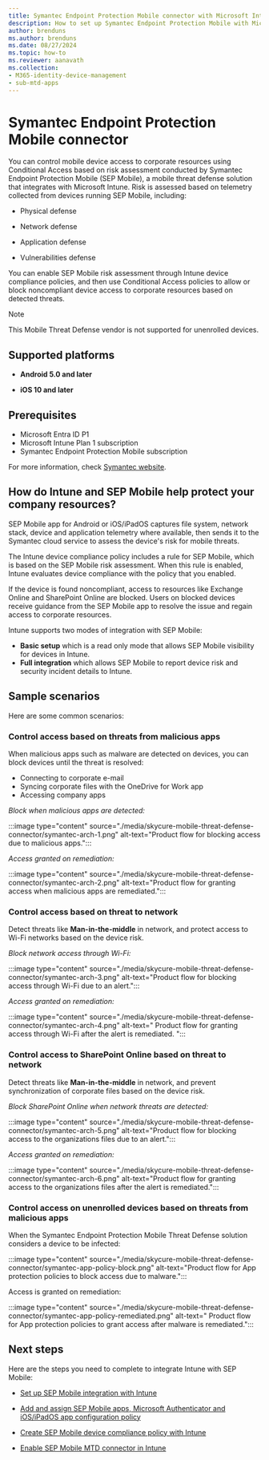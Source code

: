 ```yaml
---
title: Symantec Endpoint Protection Mobile connector with Microsoft Intune
description: How to set up Symantec Endpoint Protection Mobile with Microsoft Intune to control mobile device access to your corporate resources.
author: brenduns
ms.author: brenduns
ms.date: 08/27/2024
ms.topic: how-to
ms.reviewer: aanavath
ms.collection:
- M365-identity-device-management
- sub-mtd-apps
---
```


# Symantec Endpoint Protection Mobile connector

You can control mobile device access to corporate resources using Conditional Access based on risk assessment conducted by Symantec Endpoint Protection Mobile (SEP Mobile), a mobile threat defense solution that integrates with Microsoft Intune. Risk is assessed based on telemetry collected from devices running SEP Mobile, including:

- Physical defense

- Network defense

- Application defense

- Vulnerabilities defense

You can enable SEP Mobile risk assessment through Intune device compliance policies, and then use Conditional Access policies to allow or block noncompliant device access to corporate resources based on detected threats.

> [!NOTE]
>
> This Mobile Threat Defense vendor is not supported for unenrolled devices.

## Supported platforms

- **Android 5.0 and later**

- **iOS 10 and later**

## Prerequisites

- Microsoft Entra ID P1
- Microsoft Intune Plan 1 subscription
- Symantec Endpoint Protection Mobile subscription

For more information, check [Symantec website](https://techdocs.broadcom.com/us/en/symantec-security-software/endpoint-security-and-management/endpoint-protection-mobile/1-0/integrations/integrating-microsoft-intune-with-v131237277-d4221e13845.html).

## How do Intune and SEP Mobile help protect your company resources?

SEP Mobile app for Android or iOS/iPadOS captures file system, network stack, device and application telemetry where available, then sends it to the Symantec cloud service to assess the device's risk for mobile threats.

The Intune device compliance policy includes a rule for SEP Mobile, which is based on the SEP Mobile risk assessment. When this rule is enabled, Intune evaluates device compliance with the policy that you enabled.

If the device is found noncompliant, access to resources like Exchange Online and SharePoint Online are blocked. Users on blocked devices receive guidance from the SEP Mobile app to resolve the issue and regain access to corporate resources.

Intune supports two modes of integration with SEP Mobile:

- **Basic setup** which is a read only mode that allows SEP Mobile visibility for devices in Intune.
- **Full integration** which allows SEP Mobile to report device risk and security incident details to Intune.

## Sample scenarios

Here are some common scenarios:

### Control access based on threats from malicious apps

When malicious apps such as malware are detected on devices, you can block devices until the threat is resolved:

- Connecting to corporate e-mail
- Syncing corporate files with the OneDrive for Work app
- Accessing company apps

*Block when malicious apps are detected:*

:::image type="content" source="./media/skycure-mobile-threat-defense-connector/symantec-arch-1.png" alt-text="Product flow for blocking access due to malicious apps.":::

*Access granted on remediation:*

:::image type="content" source="./media/skycure-mobile-threat-defense-connector/symantec-arch-2.png" alt-text="Product flow for granting access when malicious apps are remediated.":::

### Control access based on threat to network

Detect threats like **Man-in-the-middle** in network, and protect access to Wi-Fi networks based on the device risk.

*Block network access through Wi-Fi:*

:::image type="content" source="./media/skycure-mobile-threat-defense-connector/symantec-arch-3.png" alt-text="Product flow for blocking access through Wi-Fi due to an alert.":::

*Access granted on remediation:*

:::image type="content" source="./media/skycure-mobile-threat-defense-connector/symantec-arch-4.png" alt-text=" Product flow for granting access through Wi-Fi after the alert is remediated. ":::

### Control access to SharePoint Online based on threat to network

Detect threats like **Man-in-the-middle** in network, and prevent synchronization of corporate files based on the device risk.

*Block SharePoint Online when network threats are detected:*

:::image type="content" source="./media/skycure-mobile-threat-defense-connector/symantec-arch-5.png" alt-text="Product flow for blocking access to the organizations files due to an alert.":::

*Access granted on remediation:*

:::image type="content" source="./media/skycure-mobile-threat-defense-connector/symantec-arch-6.png" alt-text="Product flow for granting access to the organizations files after the alert is remediated.":::

### Control access on unenrolled devices based on threats from malicious apps

When the Symantec Endpoint Protection Mobile Threat Defense solution considers a device to be infected:

:::image type="content" source="./media/skycure-mobile-threat-defense-connector/symantec-app-policy-block.png" alt-text="Product flow for App protection policies to block access due to malware.":::

Access is granted on remediation:

:::image type="content" source="./media/skycure-mobile-threat-defense-connector/symantec-app-policy-remediated.png" alt-text=" Product flow for App protection policies to grant access after malware is remediated.":::

## Next steps

Here are the steps you need to complete to integrate Intune with SEP Mobile:

- [Set up SEP Mobile integration with Intune](skycure-mtd-connector-integration.md)

- [Add and assign SEP Mobile apps, Microsoft Authenticator and iOS/iPadOS app configuration policy](mtd-apps-ios-app-configuration-policy-add-assign.md)

- [Create SEP Mobile device compliance policy with Intune](mtd-device-compliance-policy-create.md)

- [Enable SEP Mobile MTD connector in Intune](mtd-connector-enable.md)
